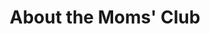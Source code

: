 ---
title: About the Moms' Club
description: About the Fairlington Moms' Club
headless: true
weight: 10
---